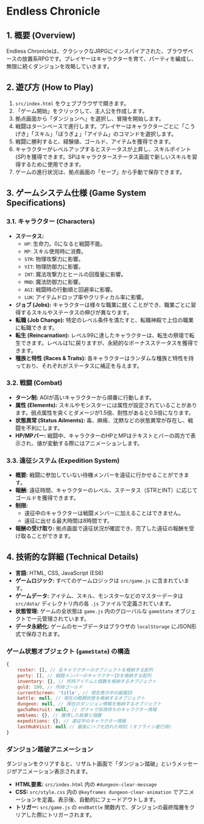 # Endless Chronicle

## 1. 概要 (Overview)

Endless Chronicleは、クラシックなJRPGにインスパイアされた、ブラウザベースの放置系RPGです。プレイヤーはキャラクターを育て、パーティを編成し、無限に続くダンジョンを攻略していきます。

## 2. 遊び方 (How to Play)

1.  `src/index.html` をウェブブラウザで開きます。
2.  「ゲーム開始」をクリックして、主人公を作成します。
3.  拠点画面から「ダンジョンへ」を選択し、冒険を開始します。
4.  戦闘はターンベースで進行します。プレイヤーはキャラクターごとに「こうげき」「スキル」「ぼうぎょ」「アイテム」のコマンドを選択します。
5.  戦闘に勝利すると、経験値、ゴールド、アイテムを獲得できます。
6.  キャラクターがレベルアップするとステータスが上昇し、スキルポイント(SP)を獲得できます。SPはキャラクターステータス画面で新しいスキルを習得するために使用できます。
7.  ゲームの進行状況は、拠点画面の「セーブ」から手動で保存できます。

## 3. ゲームシステム仕様 (Game System Specifications)

### 3.1. キャラクター (Characters)

-   **ステータス:**
    -   `HP`: 生命力。0になると戦闘不能。
    -   `MP`: スキル使用時に消費。
    -   `STR`: 物理攻撃力に影響。
    -   `VIT`: 物理防御力に影響。
    -   `INT`: 魔法攻撃力とヒールの回復量に影響。
    -   `MND`: 魔法防御力に影響。
    -   `AGI`: 戦闘時の行動順と回避率に影響。
    -   `LUK`: アイテムドロップ率やクリティカル率に影響。
-   **ジョブ (Jobs):** キャラクターは様々な職業に就くことができ、職業ごとに習得するスキルやステータスの伸びが異なります。
-   **転職 (Job Change):** 特定のレベル条件を満たすと、転職神殿で上位の職業に転職できます。
-   **転生 (Reincarnation):** レベル99に達したキャラクターは、転生の祭壇で転生できます。レベルは1に戻りますが、永続的なボーナスステータスを獲得できます。
-   **種族と特性 (Races & Traits):** 各キャラクターはランダムな種族と特性を持っており、それぞれがステータスに補正を与えます。

### 3.2. 戦闘 (Combat)

-   **ターン制:** AGIが高いキャラクターから順番に行動します。
-   **属性 (Elements):** スキルやモンスターには属性が設定されていることがあります。弱点属性を突くとダメージが1.5倍、耐性があると0.5倍になります。
-   **状態異常 (Status Ailments):** 毒、麻痺、沈黙などの状態異常が存在し、戦闘を不利にします。
-   **HP/MPバー:** 戦闘中、キャラクターのHPとMPはテキストとバーの両方で表示され、値が変動する際にはアニメーションします。

### 3.3. 遠征システム (Expedition System)

-   **概要:** 戦闘に参加していない待機メンバーを遠征に行かせることができます。
-   **報酬:** 遠征時間、キャラクターのレベル、ステータス（STRとINT）に応じてゴールドを獲得できます。
-   **制限:**
    -   遠征中のキャラクターは戦闘メンバーに加えることはできません。
    -   遠征に出せる最大時間は8時間です。
-   **報酬の受け取り:** 拠点画面で遠征状況が確認でき、完了した遠征の報酬を受け取ることができます。

## 4. 技術的な詳細 (Technical Details)

-   **言語:** HTML, CSS, JavaScript (ES6)
-   **ゲームロジック:** すべてのゲームロジックは `src/game.js` に含まれています。
-   **ゲームデータ:** アイテム、スキル、モンスターなどのマスターデータは `src/data/` ディレクトリ内の各 `.js` ファイルで定義されています。
-   **状態管理:** ゲームの全状態は `game.js` 内のグローバルな `gameState` オブジェクトで一元管理されています。
-   **データ永続化:** ゲームのセーブデータはブラウザの `localStorage` にJSON形式で保存されます。

### ゲーム状態オブジェクト (`gameState`) の構造

```javascript
{
    roster: [], // 全キャラクターのオブジェクトを格納する配列
    party: [], // 戦闘メンバーのキャラクターIDを格納する配列
    inventory: {}, // 所持アイテムと個数を格納するオブジェクト
    gold: 100, // 所持ゴールド
    currentScreen: 'title', // 現在表示中の画面ID
    battle: null, // 現在の戦闘状態を格納するオブジェクト
    dungeon: null, // 現在のダンジョン情報を格納するオブジェクト
    gachaRecruit: null, // ガチャで採用待ちのキャラクター情報
    emblems: {}, // 獲得した紋章と個数
    expeditions: {}, // 遠征中のキャラクター情報
    lastHubVisit: null // 最後にハブを訪れた時刻 (オフライン進行用)
}
```

### ダンジョン踏破アニメーション

ダンジョンをクリアすると、リザルト画面で「ダンジョン踏破」というメッセージがアニメーション表示されます。

-   **HTML要素:** `src/index.html` 内の `#dungeon-clear-message`
-   **CSS:** `src/style.css` 内の `@keyframes dungeon-clear-animation` でアニメーションを定義。表示後、自動的にフェードアウトします。
-   **トリガー:** `src/game.js` の `endBattle` 関数内で、ダンジョンの最終階層をクリアした際にトリガーされます。
